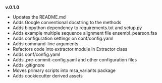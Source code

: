 **v.0.1.0**

- Updates the README.md
- Adds Google conventional docstring to the methods
- Adds biopython dependency to requirements.txt and setup.py
- Adds example multiple sequence alignment file ensembl_pearson.fsa
- Adds configuration settings on conf/config.yaml
- Adds command-line arguments
- Refactors code into extractor module in Extractor class
- Adds conf/config.yaml
- Adds .pre-commit-config.yaml and other configuration files
- Adds .gitignore
- Moves primary scripts into msa_variants package
- Adds cookiecutter derived assets
